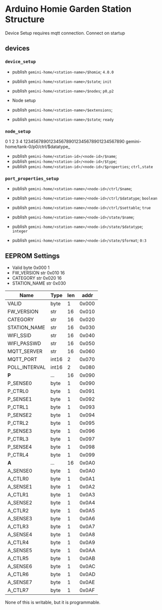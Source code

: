

# Arduino Homie Garden Station Structure

Device Setup requires mqtt connection. Connect on startup

## devices

### `device_setup`

- publish `gemini-home/<station-name>/$homie`; `4.0.0`
- publish `gemini-home/<station-name>/$state`; `init`
- publish `gemini-home/<station-name>/$nodes`; `p0,p2`

- Node setup

- publish `gemini-home/<station-name>/$extensions`; ` `
- publish `gemini-home/<station-name>/$state`; `ready`

### `node_setup`
0        1         2         3         4
1234567890123456789012345678901234567890
gemini-home/tank-0/p0/ctrl/$datatype_

- publish `gemini-home/<station-id>/<node-id>/$name`; ` `
- publish `gemini-home/<station-id>/<node-id>/$type`; ` `
- publish `gemini-home/<station-id>/<node-id>/$properties`; `ctrl,state`


### `port_properties_setup`

- publish `gemini-home/<station-name>/<node-id>/ctrl/$name`; ` `
- publish `gemini-home/<station-name>/<node-id>/ctrl/$datatype`; `boolean`
- publish `gemini-home/<station-name>/<node-id>/ctrl/$settable`; `true`

- publish `gemini-home/<station-name>/<node-id>/state/$name`; ` `
- publish `gemini-home/<station-name>/<node-id>/state/$datatype`; `integer`
- publish `gemini-home/<station-name>/<node-id>/state/$format`; `0:3`

## EEPROM Settings

- Valid byte 0x000 1
- FW_VERSION str 0x010 16
- CATEGORY str 0x020 16
- STATION_NAME str 0x030

| Name | Type | len | addr |
|------|------|-----|------|
|VALID | byte | 1  | 0x000 |
|FW_VERSION|str|16 | 0x010 |
|CATEGORY| str |16 | 0x020 |
|STATION_NAME|str|16|0x030 |
|WIFI_SSID|str| 16 | 0x040 |
|WIFI_PASSWD|str|16| 0x050 |
|MQTT_SERVER|str|16| 0x060 |
|MQTT_PORT|int16| 2| 0x070 |
|POLL_INTERVAL|int16|2|0x080|
| **P** | ... | 16 | 0x090 |
| P_SENSE0 | byte | 1 | 0x090 |
| P_CTRL0  | byte | 1 | 0x091 |
| P_SENSE1 | byte | 1 | 0x092 |
| P_CTRL1  | byte | 1 | 0x093 |
| P_SENSE2 | byte | 1 | 0x094 |
| P_CTRL2  | byte | 1 | 0x095 |
| P_SENSE3 | byte | 1 | 0x096 |
| P_CTRL3  | byte | 1 | 0x097 |
| P_SENSE4 | byte | 1 | 0x098 |
| P_CTRL4  | byte | 1 | 0x099 |
| **A** | ... | 16 | 0x0A0 |
| A_SENSE0 | byte | 1 | 0x0A0 |
| A_CTLR0  | byte | 1 | 0x0A1 |
| A_SENSE1 | byte | 1 | 0x0A2 |
| A_CTLR1  | byte | 1 | 0x0A3 |
| A_SENSE2 | byte | 1 | 0x0A4 |
| A_CTLR2  | byte | 1 | 0x0A5 |
| A_SENSE3 | byte | 1 | 0x0A6 |
| A_CTLR3  | byte | 1 | 0x0A7 |
| A_SENSE4 | byte | 1 | 0x0A8 |
| A_CTLR4  | byte | 1 | 0x0A9 |
| A_SENSE5 | byte | 1 | 0x0AA |
| A_CTLR5  | byte | 1 | 0x0AB |
| A_SENSE6 | byte | 1 | 0x0AC |
| A_CTLR6  | byte | 1 | 0x0AD |
| A_SENSE7 | byte | 1 | 0x0AE |
| A_CTLR7  | byte | 1 | 0x0AF |

None of this is writable, but it is programmable.




